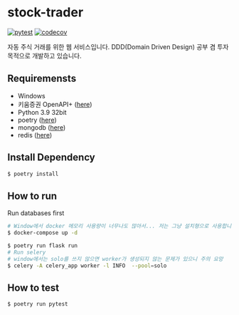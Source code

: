 # stock-trader

[![pytest](https://github.com/amazingguni/stock-trader/actions/workflows/pytest.yml/badge.svg)](https://github.com/amazingguni/stock-trader/actions/workflows/pytest.yml) [![codecov](https://codecov.io/gh/amazingguni/stock-trader/branch/main/graph/badge.svg?token=UH56VG0M1Q)](https://codecov.io/gh/amazingguni/stock-trader)

자동 주식 거래를 위한 웹 서비스입니다. DDD(Domain Driven Design) 공부 겸 투자 목적으로 개발하고 있습니다.

## Requiremensts

- Windows
- 키움증권 OpenAPI+ ([here](https://www3.kiwoom.com/nkw.templateFrameSet.do?m=m1408010600))
- Python 3.9 32bit
- poetry ([here](https://python-poetry.org/))
- mongodb ([here](https://www.mongodb.com/cloud/atlas/lp/try2?utm_source=google&utm_campaign=gs_apac_south_korea_search_core_brand_atlas_desktop&utm_term=mongodb&utm_medium=cpc_paid_search&utm_ad=e&utm_ad_campaign_id=12212624365&gclid=Cj0KCQjw4v2EBhCtARIsACan3nxgrkJ3z2Ba1Zf4Jt7xHZErqWuGy9wp0eZ89X03ceI4OMwIouW258EaAidJEALw_wcB))
- redis ([here](https://github.com/MicrosoftArchive/redis/releases))

## Install Dependency

```sh
$ poetry install
```
## How to run

Run databases first

```sh
# Window에서 docker 메모리 사용량이 너무나도 많아서... 저는 그냥 설치형으로 사용합니다
$ docker-compose up -d
```

```sh
$ poetry run flask run
# Run selery
# window에서는 solo를 쓰지 않으면 worker가 생성되지 않는 문제가 있으니 주의 요망
$ celery -A celery_app worker -l INFO  --pool=solo
```



## How to test

```sh
$ poetry run pytest
```

